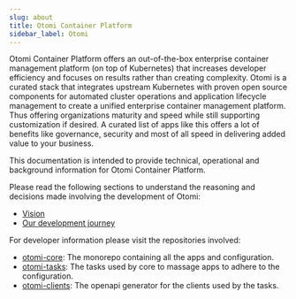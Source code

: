 ```yaml
---
slug: about
title: Otomi Container Platform
sidebar_label: Otomi
---
```


Otomi Container Platform offers an out-of-the-box enterprise container management platform (on top of Kubernetes) that increases developer efficiency and focuses on results rather than creating complexity. Otomi is a curated stack that integrates upstream Kubernetes with proven open source components for automated cluster operations and application lifecycle management to create a unified enterprise container management platform. Thus offering organizations maturity and speed while still supporting customization if desired. A curated list of apps like this offers a lot of benefits like governance, security and most of all speed in delivering added value to your business.

This documentation is intended to provide technical, operational and background information for Otomi Container Platform.

Please read the following sections to understand the reasoning and decisions made involving the development of Otomi:

- [Vision](vision)
- [Our development journey](development-journey)

For developer information please visit the repositories involved:

- [otomi-core](https://github.com/redkubes/otomi-core/): The monorepo containing all the apps and configuration.
- [otomi-tasks](https://github.com/redkubes/otomi-tasks/): The tasks used by core to massage apps to adhere to the configuration.
- [otomi-clients](https://github.com/redkubes/otomi-clients/): The openapi generator for the clients used by the tasks.
